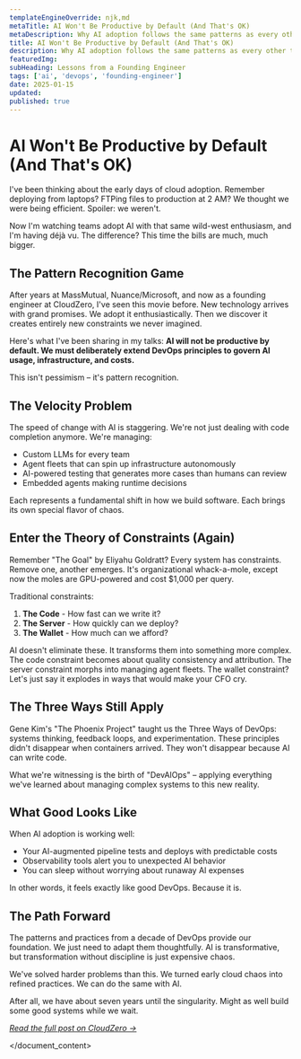 ```yaml
---
templateEngineOverride: njk,md
metaTitle: AI Won't Be Productive by Default (And That's OK)
metaDescription: Why AI adoption follows the same patterns as every other transformative technology
title: AI Won't Be Productive by Default (And That's OK)
description: Why AI adoption follows the same patterns as every other transformative technology
featuredImg:
subHeading: Lessons from a Founding Engineer
tags: ['ai', 'devops', 'founding-engineer']
date: 2025-01-15
updated:
published: true
---
```


<div class="col-start-3 col-end-9">

# AI Won't Be Productive by Default (And That's OK)

I've been thinking about the early days of cloud adoption. Remember deploying from laptops? FTPing files to production at 2 AM? We thought we were being efficient. Spoiler: we weren't.

Now I'm watching teams adopt AI with that same wild-west enthusiasm, and I'm having déjà vu. The difference? This time the bills are much, much bigger.

## The Pattern Recognition Game

After years at MassMutual, Nuance/Microsoft, and now as a founding engineer at CloudZero, I've seen this movie before. New technology arrives with grand promises. We adopt it enthusiastically. Then we discover it creates entirely new constraints we never imagined.

Here's what I've been sharing in my talks: **AI will not be productive by default. We must deliberately extend DevOps principles to govern AI usage, infrastructure, and costs.**

This isn't pessimism – it's pattern recognition.

## The Velocity Problem

The speed of change with AI is staggering. We're not just dealing with code completion anymore. We're managing:

- Custom LLMs for every team
- Agent fleets that can spin up infrastructure autonomously  
- AI-powered testing that generates more cases than humans can review
- Embedded agents making runtime decisions

Each represents a fundamental shift in how we build software. Each brings its own special flavor of chaos.

## Enter the Theory of Constraints (Again)

Remember "The Goal" by Eliyahu Goldratt? Every system has constraints. Remove one, another emerges. It's organizational whack-a-mole, except now the moles are GPU-powered and cost $1,000 per query.

Traditional constraints:
1. **The Code** - How fast can we write it?
2. **The Server** - How quickly can we deploy?
3. **The Wallet** - How much can we afford?

AI doesn't eliminate these. It transforms them into something more complex. The code constraint becomes about quality consistency and attribution. The server constraint morphs into managing agent fleets. The wallet constraint? Let's just say it explodes in ways that would make your CFO cry.

## The Three Ways Still Apply

Gene Kim's "The Phoenix Project" taught us the Three Ways of DevOps: systems thinking, feedback loops, and experimentation. These principles didn't disappear when containers arrived. They won't disappear because AI can write code.

What we're witnessing is the birth of "DevAIOps" – applying everything we've learned about managing complex systems to this new reality.

## What Good Looks Like

When AI adoption is working well:
- Your AI-augmented pipeline tests and deploys with predictable costs
- Observability tools alert you to unexpected AI behavior
- You can sleep without worrying about runaway AI expenses

In other words, it feels exactly like good DevOps. Because it is.

## The Path Forward

The patterns and practices from a decade of DevOps provide our foundation. We just need to adapt them thoughtfully. AI is transformative, but transformation without discipline is just expensive chaos.

We've solved harder problems than this. We turned early cloud chaos into refined practices. We can do the same with AI.

After all, we have about seven years until the singularity. Might as well build some good systems while we wait.

*[Read the full post on CloudZero →](https://www.cloudzero.com/blog/ai-wont-be-productive-by-default)*

</document_content>
</invoke>